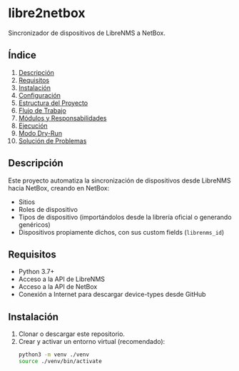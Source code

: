 # libre2netbox

Sincronizador de dispositivos de LibreNMS a NetBox.

## Índice

1. [Descripción](#descripción)
2. [Requisitos](#requisitos)
3. [Instalación](#instalación)
4. [Configuración](#configuración)
5. [Estructura del Proyecto](#estructura-del-proyecto)
6. [Flujo de Trabajo](#flujo-de-trabajo)
7. [Módulos y Responsabilidades](#módulos-y-responsabilidades)
8. [Ejecución](#ejecución)
9. [Modo Dry-Run](#modo-dry-run)
10. [Solución de Problemas](#solución-de-problemas)

## Descripción

Este proyecto automatiza la sincronización de dispositivos desde LibreNMS hacia NetBox, creando en NetBox:
- Sitios
- Roles de dispositivo
- Tipos de dispositivo (importándolos desde la librería oficial o generando genéricos)
- Dispositivos propiamente dichos, con sus custom fields (`librenms_id`)

## Requisitos

- Python 3.7+
- Acceso a la API de LibreNMS
- Acceso a la API de NetBox
- Conexión a Internet para descargar device-types desde GitHub

## Instalación

1. Clonar o descargar este repositorio.
2. Crear y activar un entorno virtual (recomendado):
   ```sh
   python3 -m venv ./venv
   source ./venv/bin/activate
